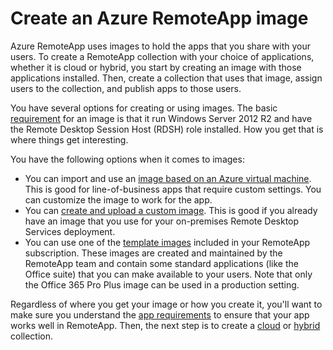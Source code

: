 <properties 
    pageTitle="Create an Azure RemoteApp image"
    description="Learn about the options available for creating images for RemoteApp" 
    services="remoteapp" 
    solutions="" 
	documentationCenter="" 
    authors="lizap" 
    manager="mbaldwin" />

<tags 
    ms.service="remoteapp" 
    ms.workload="compute" 
    ms.tgt_pltfrm="na" 
    ms.devlang="na" 
    ms.topic="article" 
    ms.date="05/28/2015" 
    ms.author="elizapo" />



# Create an Azure RemoteApp image

Azure RemoteApp uses images to hold the apps that you share with your users. To create a RemoteApp collection with your choice of applications, whether it is cloud or hybrid, you  start by creating an image with those applications installed. Then, create a collection that uses that image, assign users to the collection, and publish apps to those users. 

You have several options for creating or using images. The basic [requirement](remoteapp-imagereqs.md) for an image is that it run Windows Server 2012 R2 and have the Remote Desktop Session Host (RDSH) role installed. How you get that is where things get interesting.

You have the following options when it comes to images:

- You can import and use an [image based on an Azure virtual machine](remoteapp-image-on-azurevm.md). This is good for line-of-business apps that require custom settings. You can customize the image to work for the app.
- You can [create and upload a custom image](remoteapp-create-custom-image.md). This is good if you already have an image that you use for your on-premises Remote Desktop Services deployment.
- You can use one of the [template images](remoteapp-images.md) included in your RemoteApp subscription. These images are created and maintained by the RemoteApp team and contain some standard applications (like the Office suite) that you can make available to your users. Note that only the Office 365 Pro Plus image can be used in a production setting.

Regardless of where you get your image or how you create it, you'll want to make sure you understand the [app requirements](remoteapp-appreqs.md) to ensure that your app works well in RemoteApp. Then, the next step is to create a [cloud](remoteapp-create-cloud-deployment.md) or [hybrid](remoteapp-create-hybrid-deployment.md) collection.
 